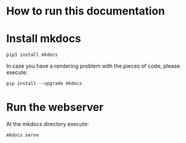 # How to run this documentation 
# Install mkdocs
```
pip3 install mkdocs
```

In case you have a rendering problem with the pieces of code, please execute:
```
pip install --upgrade mkdocs
```

# Run the webserver
At the mkdocs directory execute:

```
mkdocs serve
```

